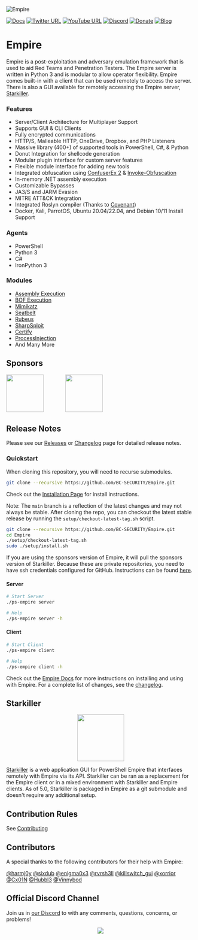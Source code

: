 ![Empire](https://user-images.githubusercontent.com/20302208/70022749-1ad2b080-154a-11ea-9d8c-1b42632fd9f9.jpg)

[![Docs](https://img.shields.io/badge/Wiki-Docs-green?style=plastic&logo=wikipedia)](https://bc-security.gitbook.io/empire-wiki/)
[![Twitter URL](https://img.shields.io/twitter/follow/BCSecurity1?style=plastic&logo=twitter)](https://twitter.com/BCSecurity1)
[![YouTube URL](https://img.shields.io/youtube/channel/views/UCIV4xSntF1h1bvFt8SUfzZg?style=plastic&logo=youtube)](https://www.youtube.com/channel/UCIV4xSntF1h1bvFt8SUfzZg)
[![Discord](https://img.shields.io/discord/716165691383873536?style=plastic&logo=discord)](https://discord.gg/P8PZPyf)
[![Donate](https://img.shields.io/badge/Donate-Sponsor-blue?style=plastic&logo=github)](https://github.com/sponsors/BC-SECURITY)
[![Blog](https://img.shields.io/badge/Blog-Read%20me-orange?style=plastic&logo=wordpress)](https://www.bc-security.org/blog)

# Empire
Empire is a post-exploitation and adversary emulation framework that is used to aid Red Teams and Penetration Testers. The Empire server is written in Python 3 and is modular to allow operator flexibility. Empire comes built-in with a client that can be used remotely to access the server. There is also a GUI available for remotely accessing the Empire server, [Starkiller](https://github.com/BC-SECURITY/Starkiller).

### Features
- Server/Client Architecture for Multiplayer Support
- Supports GUI & CLI Clients
- Fully encrypted communications
- HTTP/S, Malleable HTTP, OneDrive, Dropbox, and PHP Listeners
- Massive library (400+) of supported tools in PowerShell, C#, & Python
- Donut Integration for shellcode generation
- Modular plugin interface for custom server features
- Flexible module interface for adding new tools
- Integrated obfuscation using [ConfuserEx 2](https://github.com/mkaring/ConfuserEx) & [Invoke-Obfuscation](https://github.com/danielbohannon/Invoke-Obfuscation)
- In-memory .NET assembly execution
- Customizable Bypasses
- JA3/S and JARM Evasion
- MITRE ATT&CK Integration
- Integrated Roslyn compiler (Thanks to [Covenant](https://github.com/cobbr/Covenant))
- Docker, Kali, ParrotOS, Ubuntu 20.04/22.04, and Debian 10/11 Install Support

### Agents
- PowerShell
- Python 3
- C#
- IronPython 3

### Modules
- [Assembly Execution](https://github.com/BC-SECURITY/Empire/blob/master/empire/server/data/module_source/code_execution/Invoke-Assembly.ps1)
- [BOF Execution](https://github.com/airbus-cert/Invoke-Bof)
- [Mimikatz](https://github.com/gentilkiwi/mimikatz)
- [Seatbelt](https://github.com/GhostPack/Seatbelt)
- [Rubeus](https://github.com/GhostPack/Rubeus)
- [SharpSploit](https://github.com/cobbr/SharpSploit)
- [Certify](https://github.com/GhostPack/Certify)
- [ProcessInjection](https://github.com/3xpl01tc0d3r/ProcessInjection)
- And Many More

## Sponsors
[<img src="https://user-images.githubusercontent.com/20302208/185246508-56f4f574-5a06-4a2c-ac62-320922588dcf.png" width="100"/>](https://www.sans.org/cyber-security-courses/red-team-operations-adversary-emulation/) &emsp; &emsp; &emsp;
[<img src="https://user-images.githubusercontent.com/20302208/208271681-235c914b-5359-426e-8a3d-903bbd018847.png" width="100"/>](https://www.cybrary.it/)


## Release Notes

Please see our [Releases](https://github.com/BC-SECURITY/Empire/releases) or [Changelog](/changelog) page for detailed release notes.

###  Quickstart
When cloning this repository, you will need to recurse submodules.
```sh
git clone --recursive https://github.com/BC-SECURITY/Empire.git
```

Check out the [Installation Page](https://bc-security.gitbook.io/empire-wiki/quickstart/installation) for install instructions.

Note: The `main` branch is a reflection of the latest changes and may not always be stable.
After cloning the repo, you can checkout the latest stable release by running the `setup/checkout-latest-tag.sh` script.
```bash
git clone --recursive https://github.com/BC-SECURITY/Empire.git
cd Empire
./setup/checkout-latest-tag.sh
sudo ./setup/install.sh
```

If you are using the sponsors version of Empire, it will pull the sponsors version of Starkiller.
Because these are private repositories, you need to have ssh credentials configured for GitHub.
Instructions can be found [here](https://docs.github.com/en/github/authenticating-to-github/connecting-to-github-with-ssh).

#### Server

```bash
# Start Server
./ps-empire server

# Help
./ps-empire server -h
```

#### Client

```bash
# Start Client
./ps-empire client

# Help
./ps-empire client -h
```

Check out the [Empire Docs](https://bc-security.gitbook.io/empire-wiki/) for more instructions on installing and using with Empire.
For a complete list of changes, see the [changelog](./changelog).

## Starkiller
<div align="center"><img width="125" src="https://user-images.githubusercontent.com/20302208/208271792-91973457-2d6c-4080-8625-0f9eebed0a82.png"></div>

[Starkiller](https://github.com/BC-SECURITY/Starkiller) is a web application GUI for PowerShell Empire that interfaces remotely with Empire via its API.
Starkiller can be ran as a replacement for the Empire client or in a mixed environment with Starkiller and Empire clients.
As of 5.0, Starkiller is packaged in Empire as a git submodule and doesn't require any additional setup.

## Contribution Rules
See [Contributing](./.github/CONTRIBUTING.md)

## Contributors
A special thanks to the following contributors for their help with Empire:

[@harmj0y](https://twitter.com/harmj0y)
[@sixdub](https://twitter.com/sixdub)
[@enigma0x3](https://twitter.com/enigma0x3)
[@rvrsh3ll](https://twitter.com/424f424f)
[@killswitch_gui](https://twitter.com/killswitch_gui)
[@xorrior](https://twitter.com/xorrior)
[@Cx01N](https://twitter.com/Cx01N_)
[@Hubbl3](https://twitter.com/_Hubbl3)
[@Vinnybod](https://twitter.com/_vinnybod)

## Official Discord Channel
Join us in [our Discord](https://discord.gg/P8PZPyf) to with any comments, questions, concerns, or problems!

<p align="center">
<a href="https://discord.gg/P8PZPyf">
<img src="https://discordapp.com/api/guilds/716165691383873536/widget.png?style=banner3"/>
</p>
